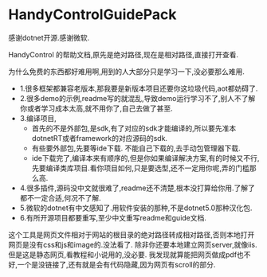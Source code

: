 # HandyControlGuidePack
感谢dotnet开源.感谢微软.

HandyControl 的帮助文档,原先是绝对路径,现在是相对路径,直接打开查看.

为什么免费的东西都好难用啊,用到的人大部分只是学习一下,没必要那么难用.
- 1.很多框架都兼容老版本,那我要是新版本项目还要你这垃圾代码,aot都妨碍了.
- 2.很多demo的示例,readme写的就混乱,导致demo运行学习不了,别人不了解你或者学习成本太高,就不用你了,自己去做了甚至.
- 3.编译项目,
  - 首先的不是外部包,是sdk,有了对应的sdk才能编译的,所以要先准本dotnetRT或者framework的对应源码的sdk.
  - 有些要外部包,先要等ide下载. 不能自己下载的,去手动包管理器下载.
  - ide下载完了,编译本来有顺序的,但是你如果编译解决方案,有的时候又不行,先要编译类库项目.看你项目如何,只是要选型,还不一定用你呢,弄的门槛那么高.
- 4.很多插件,源码没中文就很难了,readme还不清楚,根本没打算给你用.了解了都不一定合适,何况不了解.
- 5.微软的dotnet有中文感知了.用软件安装的那种,不是dotnet5.0那种汉化包.
- 6.有所开源项目都要重写,至少中文重写readme和guide文档.


这个工具是网页文件相对于网站的根目录的绝对路径转成相对路径,否则本地打开网页是没有css和js和image的.没法看了.
除非你还要本地建立网页server,就像iis.但是这是静态网页,看教程和小说用的,没必要.
我发现就算能把网页做成pdf也不好,一个是没链接了,还有就是会有代码隐藏,因为网页有scroll的部分.
